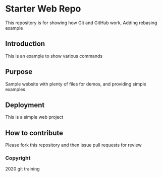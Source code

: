 # Starter Web Repo

This repository is for showing how Git and GitHub work, Adding rebasing example

## Introduction

This is an example to show various commands

## Purpose

Sample website with plenty of files for demos, and providing simple examples

## Deployment

This is a simple web project

## How to contribute

Please fork this repository and then issue pull requests for review

### Copyright 

2020 git training